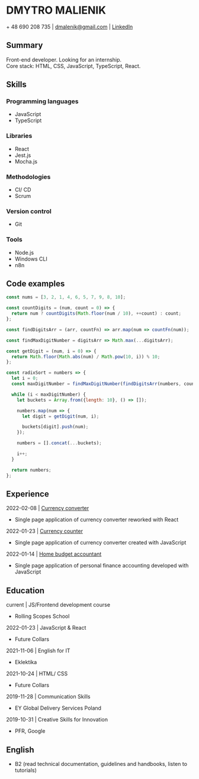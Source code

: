 # DMYTRO MALIENIK

\+ 48 690 208 735 | dmalenik@gmail.com | [LinkedIn](https://www.linkedin.com/in/dmitriy-m-137a735b/)

## Summary

Front-end developer. Looking for an internship.  
Core stack: HTML, CSS, JavaScript, TypeScript, React.

## Skills

### Programming languages

- JavaScript
- TypeScript

### Libraries

- React
- Jest.js
- Mocha.js

### Methodologies

- CI/ CD
- Scrum

### Version control

- Git

### Tools

- Node.js
- Windows CLI
- n8n

## Code examples

``` JavaScript
const nums = [3, 2, 1, 4, 6, 5, 7, 9, 8, 10];

const countDigits = (num, count = 0) => {
  return num ? countDigits(Math.floor(num / 10), ++count) : count;
};

const findDigitsArr = (arr, countFn) => arr.map(num => countFn(num));

const findMaxDigitNumber = digitsArr => Math.max(...digitsArr);

const getDigit = (num, i = 0) => {
  return Math.floor(Math.abs(num) / Math.pow(10, i)) % 10; 
};

const radixSort = numbers => {
  let i = 0;
  const maxDigitNumber = findMaxDigitNumber(findDigitsArr(numbers, countDigits));

  while (i < maxDigitNumber) {
    let buckets = Array.from({length: 10}, () => []);

    numbers.map(num => {
      let digit = getDigit(num, i);

      buckets[digit].push(num);
    });

    numbers = [].concat(...buckets);

    i++;
  }

  return numbers;
};
```

## Experience

2022-02-08 | [Currency converter](https://github.com/dmalenik/currencyconverter)

- Single page application of currency converter reworked with React

2022-01-23 | [Currency counter](https://github.com/dmalenik/project-4-220116.github.io)

- Single page application of currency converter created with JavaScript

2022-01-14 | [Home budget accountant](https://github.com/dmalenik/project-3-211210.github.io)

- Single page application of personal finance accounting developed with JavaScript

## Education

current | JS/Frontend development course

- Rolling Scopes School

2022-01-23 | JavaScript & React

- Future Collars

2021-11-06 | English for IT

- Eklektika

2021-10-24 | HTML/ CSS

- Future Collars

2019-11-28 | Communication Skills

- EY Global Delivery Services Poland

2019-10-31 | Creative Skills for Innovation

- PFR, Google

## English

- B2 (read technical documentation, guidelines and handbooks, listen to tutorials)
